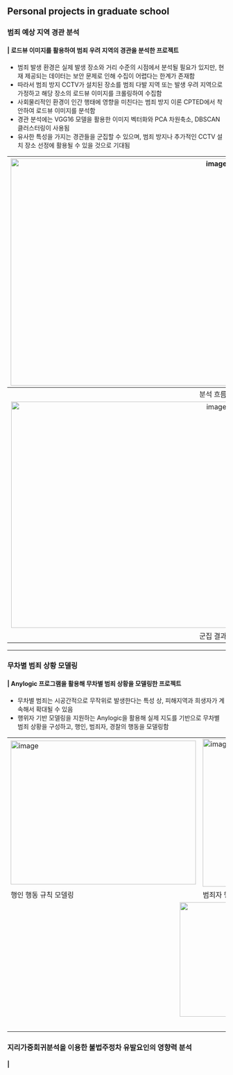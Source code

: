 ## Personal projects in graduate school

### 범죄 예상 지역 경관 분석
#### | 로드뷰 이미지를 활용하여 범죄 우려 지역의 경관을 분석한 프로젝트

- 범죄 발생 환경은 실제 발생 장소와 거리 수준의 시점에서 분석될 필요가 있지만, 현재 제공되는 데이터는 보안 문제로 인해 수집이 어렵다는 한계가 존재함
- 따라서 범죄 방지 CCTV가 설치된 장소를 범죄 다발 지역 또는 발생 우려 지역으로 가정하고 해당 장소의 로드뷰 이미지를 크롤링하여 수집함
- 사회물리적인 환경이 인간 행태에 영향을 미친다는 범죄 방지 이론 CPTED에서 착안하여 로드뷰 이미지를 분석함
- 경관 분석에는 VGG16 모델을 활용한 이미지 벡터화와 PCA 차원축소, DBSCAN 클러스터링이 사용됨
- 유사한 특성을 가지는 경관들을 군집할 수 있으며, 범죄 방지나 추가적인 CCTV 설치 장소 선정에 활용될 수 있을 것으로 기대됨

|<img width="933" height="524" alt="image" src="https://github.com/user-attachments/assets/45e8ca23-75d4-4af0-8c48-39b1116e214e" />|
|:--:|
|분석 흐름|
|<img width="932" height="522" alt="image" src="https://github.com/user-attachments/assets/9b8703c0-2dbd-4fd1-824f-d22cd7e9aefe" />|
|군집 결과|

---

### 무차별 범죄 상황 모델링
#### | Anylogic 프로그램을 활용해 무차별 범죄 상황을 모델링한 프로젝트

- 무차별 범죄는 시공간적으로 무작위로 발생한다는 특성 상, 피해지역과 희생자가 계속해서 확대될 수 있음
- 행위자 기반 모델링을 지원하는 Anylogic을 활용해 실제 지도를 기반으로 무차별 범죄 상황을 구성하고, 행인, 범죄자, 경찰의 행동을 모델링함

<table>
  <tr>
    <td><img width="427" height="332" alt="image" src="https://github.com/user-attachments/assets/4eda0406-1209-481f-9e27-ad392dc28d2b" /></td>
    <td><img width="351" height="341" alt="image" src="https://github.com/user-attachments/assets/68476283-4377-429a-aa57-ac8d23ed587e" /></td>
    <td><img width="353" height="340" alt="image" src="https://github.com/user-attachments/assets/018f70cc-87ae-4c56-a9b9-22a01070788f" />
  </tr>
  <tr>
    <td>행인 행동 규칙 모델링</td>
    <td>범죄자 행동 규칙 모델링</td>
    <td>경찰 행동 규칙 모델링</td>
  <tr>
  <tr>
    <td colspan="3" align="center"><img width="383" height="264" alt="image" src="https://github.com/user-attachments/assets/579a8588-92d4-4a74-89b1-43075501accc" /></td>
  </tr>
  <tr><td colspan="3" align="center">모델링 실행 화면</td></tr>
</table>

### 지리가중회귀분석을 이용한 불법주정차 유발요인의 영향력 분석
#### | 

